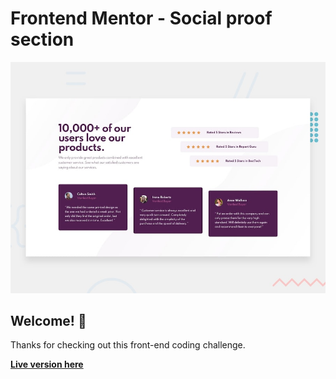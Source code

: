 # Frontend Mentor - Social proof section

![Design preview for the Social proof section coding challenge](./design/desktop-preview.jpg)

## Welcome! 👋

Thanks for checking out this front-end coding challenge.

[**Live version here**](https://social-proof-section-umber-seven.vercel.app/)
